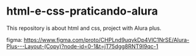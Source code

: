 # html-e-css-praticando-alura
This repository is about html and css, project with Alura plus.

figma:
https://www.figma.com/proto/CHPLnd9uqvkDp4VlC1NrSE/Alura-Plus---Layout-(Copy)?node-id=0-1&t=jT75dgg8RNT9I9qc-1
